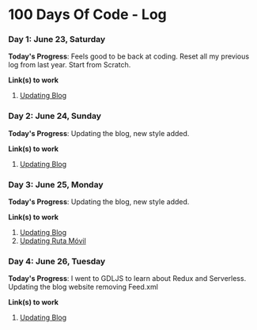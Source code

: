 # 100 Days Of Code - Log

### Day 1: June 23, Saturday

**Today's Progress**: Feels good to be back at coding. Reset all my previous log from last year. Start from Scratch.

**Link(s) to work**
1. [Updating Blog](https://omarsainz.com/blog)

### Day 2: June 24, Sunday

**Today's Progress**: Updating the blog, new style added.

**Link(s) to work**
1. [Updating Blog](https://omarsainz.com/blog)

### Day 3: June 25, Monday

**Today's Progress**: Updating the blog, new style added.

**Link(s) to work**
1. [Updating Blog](https://omarsainz.com/blog)
2. [Updating Ruta Móvil](https://github.com/OhmSainz/Omnilife)

### Day 4: June 26, Tuesday

**Today's Progress**: I went to GDLJS to learn about Redux and Serverless. Updating the blog website removing Feed.xml

**Link(s) to work**
1. [Updating Blog](https://omarsainz.com/blog)